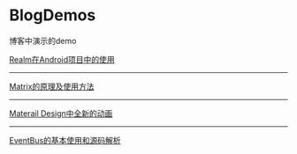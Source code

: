 # BlogDemos
博客中演示的demo


[Realm在Android项目中的使用](http://shenhuniurou.com/2016/11/02/realm-for-android)


-----------------------------------------------

[Matrix的原理及使用方法](http://shenhuniurou.com/2016/11/05/matrix-principle-and-intructions)


------------------------------------------------


[Materail Design中全新的动画](http://shenhuniurou.com/2016/11/10/android-materail-animations)



--------------------------------------------------


[EventBus的基本使用和源码解析](http://shenhuniurou.com/2016/11/06/android-event-bus-source-parsing)

